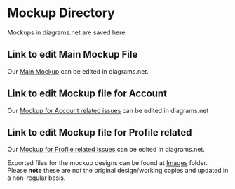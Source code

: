 # Mockup Directory
Mockups in diagrams.net are saved here.

## Link to edit Main Mockup File
Our [Main Mockup](https://app.diagrams.net/?src=about#Hbounswe%2Fbounswe2023group2%2Fmain%2Fmockups%2FMainOperationsMockup.drawio) can be edited in diagrams.net.

## Link to edit Mockup file for Account
Our [Mockup for Account related issues](https://app.diagrams.net/?src=about#Hbounswe%2Fbounswe2023group2%2Fmain%2Fmockups%2FAccount%20Mockups.drawio) can be edited in diagrams.net

## Link to edit Mockup file for Profile related 
Our [Mockup for Profile related issues](https://app.diagrams.net/?src=about#Hbounswe%2Fbounswe2023group2%2Fmain%2Fmockups%2FProfileMockup.drawio) can be edited in diagrams.net.

Exported files for the mockup designs can be found at [Images](Images) folder. Please **note** these are not the original design/working copies and updated in a non-regular basis.
